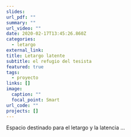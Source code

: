 ```yaml
---
slides: 
url_pdf: ""
summary: ""
url_video: ""
date: 2020-02-17T13:45:26.860Z
categories:
  - letargo
external_link: 
title: Letargo latente
subtitle: el refugio del tesista
featured: true
tags:
  - proyecto
links: []
image:
  caption: ""
  focal_point: Smart
url_code: ""
projects: []
---
```

Espacio destinado para el letargo y la latencia ...